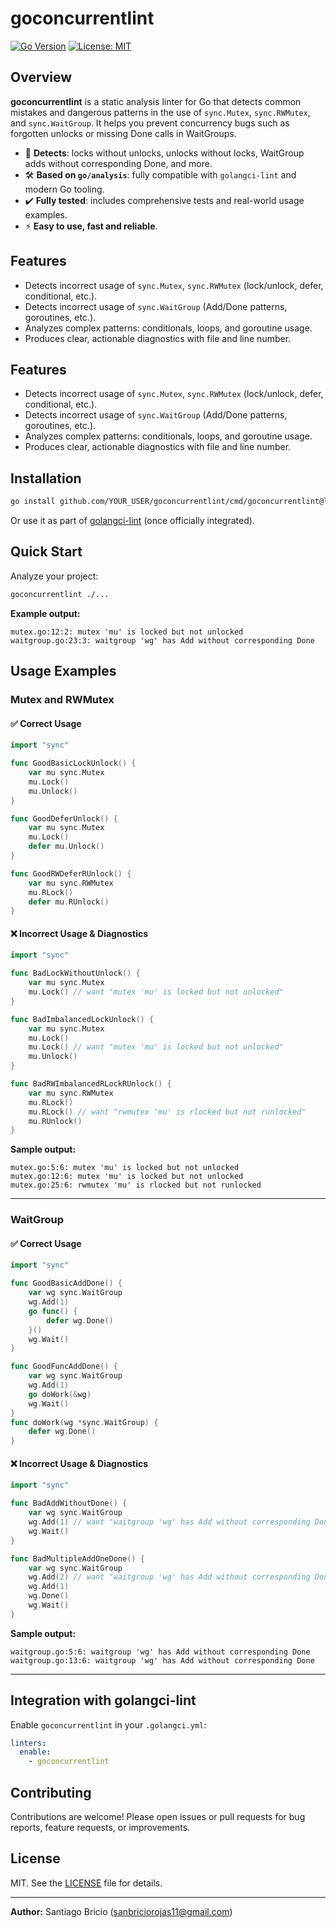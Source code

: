 # goconcurrentlint

[![Go Version](https://img.shields.io/badge/Go-1.23+-blue)](https://golang.org/doc/go1.23)
[![License: MIT](https://img.shields.io/badge/License-MIT-green.svg)](LICENSE)


## Overview

**goconcurrentlint** is a static analysis linter for Go that detects common mistakes and dangerous patterns in the use of `sync.Mutex`, `sync.RWMutex`, and `sync.WaitGroup`. It helps you prevent concurrency bugs such as forgotten unlocks or missing Done calls in WaitGroups.

- 🚦 **Detects**: locks without unlocks, unlocks without locks, WaitGroup adds without corresponding Done, and more.
- 🛠️ **Based on `go/analysis`**: fully compatible with `golangci-lint` and modern Go tooling.
- ✔️ **Fully tested**: includes comprehensive tests and real-world usage examples.
- ⚡ **Easy to use, fast and reliable**.

## Features

- Detects incorrect usage of `sync.Mutex`, `sync.RWMutex` (lock/unlock, defer, conditional, etc.).
- Detects incorrect usage of `sync.WaitGroup` (Add/Done patterns, goroutines, etc.).
- Analyzes complex patterns: conditionals, loops, and goroutine usage.
- Produces clear, actionable diagnostics with file and line number.


## Features

- Detects incorrect usage of `sync.Mutex`, `sync.RWMutex` (lock/unlock, defer, conditional, etc.).
- Detects incorrect usage of `sync.WaitGroup` (Add/Done patterns, goroutines, etc.).
- Analyzes complex patterns: conditionals, loops, and goroutine usage.
- Produces clear, actionable diagnostics with file and line number.

## Installation

```bash
go install github.com/YOUR_USER/goconcurrentlint/cmd/goconcurrentlint@latest
```

Or use it as part of [golangci-lint](https://golangci-lint.run/) (once officially integrated).

## Quick Start

Analyze your project:

```bash
goconcurrentlint ./...
```

**Example output:**

```
mutex.go:12:2: mutex 'mu' is locked but not unlocked
waitgroup.go:23:3: waitgroup 'wg' has Add without corresponding Done
```

## Usage Examples

### Mutex and RWMutex

#### ✅ Correct Usage

```go
import "sync"

func GoodBasicLockUnlock() {
    var mu sync.Mutex
    mu.Lock()
    mu.Unlock()
}

func GoodDeferUnlock() {
    var mu sync.Mutex
    mu.Lock()
    defer mu.Unlock()
}

func GoodRWDeferRUnlock() {
    var mu sync.RWMutex
    mu.RLock()
    defer mu.RUnlock()
}
```

#### ❌ Incorrect Usage & Diagnostics

```go
import "sync"

func BadLockWithoutUnlock() {
    var mu sync.Mutex
    mu.Lock() // want "mutex 'mu' is locked but not unlocked"
}

func BadImbalancedLockUnlock() {
    var mu sync.Mutex
    mu.Lock()
    mu.Lock() // want "mutex 'mu' is locked but not unlocked"
    mu.Unlock()
}

func BadRWImbalancedRLockRUnlock() {
    var mu sync.RWMutex
    mu.RLock()
    mu.RLock() // want "rwmutex 'mu' is rlocked but not runlocked"
    mu.RUnlock()
}
```

**Sample output:**
```
mutex.go:5:6: mutex 'mu' is locked but not unlocked
mutex.go:12:6: mutex 'mu' is locked but not unlocked
mutex.go:25:6: rwmutex 'mu' is rlocked but not runlocked
```

---

### WaitGroup

#### ✅ Correct Usage

```go
import "sync"

func GoodBasicAddDone() {
    var wg sync.WaitGroup
    wg.Add(1)
    go func() {
        defer wg.Done()
    }()
    wg.Wait()
}

func GoodFuncAddDone() {
    var wg sync.WaitGroup
    wg.Add(1)
    go doWork(&wg)
    wg.Wait()
}
func doWork(wg *sync.WaitGroup) {
    defer wg.Done()
}
```

#### ❌ Incorrect Usage & Diagnostics

```go
import "sync"

func BadAddWithoutDone() {
    var wg sync.WaitGroup
    wg.Add(1) // want "waitgroup 'wg' has Add without corresponding Done"
    wg.Wait()
}

func BadMultipleAddOneDone() {
    var wg sync.WaitGroup
    wg.Add(2) // want "waitgroup 'wg' has Add without corresponding Done"
    wg.Add(1)
    wg.Done()
    wg.Wait()
}
```

**Sample output:**
```
waitgroup.go:5:6: waitgroup 'wg' has Add without corresponding Done
waitgroup.go:13:6: waitgroup 'wg' has Add without corresponding Done
```

---

## Integration with golangci-lint

Enable `goconcurrentlint` in your `.golangci.yml`:

```yaml
linters:
  enable:
    - goconcurrentlint
```

## Contributing

Contributions are welcome! Please open issues or pull requests for bug reports, feature requests, or improvements.

## License

MIT. See the [LICENSE](LICENSE) file for details.

---

**Author:** Santiago Bricio (sanbriciorojas11@gmail.com)